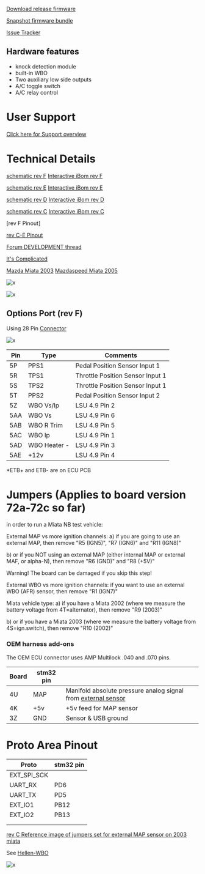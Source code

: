 [Download release firmware](https://github.com/rusefi/rusefi/releases/latest/download/rusefi_bundle_hellen72.zip)

[Snapshot firmware bundle](https://rusefi.com/build_server/rusefi_bundle_hellen72.zip)

[Issue Tracker](https://github.com/rusefi/hellen-NB2-issues)

## Hardware features

* knock detection module
* built-in WBO
* Two auxiliary low side outputs
* A/C toggle switch
* A/C relay control

# User Support

[Click here for Support overview](Support)

# Technical Details

[schematic rev F](Hardware/Hellen/hellen72_NB2-f-schematic.pdf)
[Interactive iBom rev F](https://rusefi.com/docs/ibom/hellen72_NB2-f-ibom.html)

[schematic rev E](Hardware/Hellen/hellen72_NB2-e-schematic.pdf)
[Interactive iBom rev E](https://rusefi.com/docs/ibom/hellen72_NB2-e-ibom.html)

[schematic rev D](Hardware/Hellen/hellen72-d-schematic.pdf)
[Interactive iBom rev D](https://rusefi.com/docs/ibom/hellen72-d-ibom.html)

[schematic rev C](Hardware/Hellen/hellen72-c-schematic.pdf)
[Interactive iBom rev C](https://rusefi.com/docs/ibom/hellen72-c-ibom.html)

[rev F Pinout]

[rev C-E Pinout](https://rusefi.com/docs/pinouts/hellen/helen72/)

[Forum DEVELOPMENT thread](https://rusefi.com/forum/viewtopic.php?f=4&t=1947)

[It's Complicated](It's-complicated)

[Mazda Miata 2003](Mazda-Miata-2003) [Mazdaspeed Miata 2005](Mazdaspeed-Miata-2005)

![x](Hardware/Hellen/hellen72-c-as-received.jpg)

![x](Hardware/Hellen/hellen72a.jpg)

## Options Port (rev F)

Using 28 Pin [Connector](https://www.bmotorsports.com/shop/product_info.php/products_id/5655?osCsid=cs48b6aap1pgdvt9vgn1889sq0)

![x](https://user-images.githubusercontent.com/5051341/176225958-4747f49b-c707-49f7-b354-43b6f9bad201.png)

| Pin | Type | Comments |
|---|---|---|
| 5P | PPS1 | Pedal Position Sensor Input 1 |
| 5R | TPS1 | Throttle Position Sensor Input 1 |
| 5S | TPS2 | Throttle Position Sensor Input 1 |
| 5T | PPS2 | Pedal Position Sensor Input 2 |
| 5Z | WBO Vs/Ip | LSU 4.9 Pin 2 |
| 5AA | WBO Vs | LSU 4.9 Pin 6 |
| 5AB | WBO R Trim | LSU 4.9 Pin 5 |
| 5AC | WBO Ip | LSU 4.9 Pin 1 |
| 5AD | WBO Heater - | LSU 4.9 Pin 3 |
| 5AE | +12v | LSU 4.9 Pin 4 |

*ETB+ and ETB- are on ECU PCB

# Jumpers (Applies to board version 72a-72c so far)

 in order to run a Miata NB test vehicle:

External MAP vs more ignition channels:
a) if you are going to use an external MAP, then remove "R5 (IGN5)", "R7 (IGN6)" and "R11 (IGN8)"

b) or if you NOT using an external MAP (either internal MAP or external MAF, or alpha-N), then remove "R6 (GND)" and "R8 (+5V)"

Warning! The board can be damaged if you skip this step!

External WBO vs more ignition channels:
if you want to use an external WBO (AFR) sensor, then remove "R1 (IGN7)"

Miata vehicle type:
a) if you have a Miata 2002 (where we measure the battery voltage from 4T=alternator), then remove "R9 (2003)"

b) or if you have a Miata 2003 (where we measure the battery voltage from 4S=ign.switch), then remove "R10 (2002)"

### OEM harness add-ons  

The OEM ECU connector uses AMP Multilock .040 and .070 pins.

| Board   | stm32 pin  |   |
|-----|---|---|
| 4U  | MAP| Manifold absolute pressure analog signal from [external sensor](GM-map-sensor) |
| 4K  | +5v | +5v feed for MAP sensor |
| 3Z | GND | Sensor & USB ground |

# Proto Area Pinout

|Proto   | stm32 pin  |
|-----|---|
| EXT_SPI_SCK    |   |
| UART_RX    | PD6  |
| UART_TX    | PD5  |
| EXT_IO1    | PB12  |
| EXT_IO2    |  PB13 |
|     |   |
|     |   |

[rev C Reference image of jumpers set for external MAP sensor on 2003 miata](https://rusefi.com/forum/download/file.php?id=7570)

See [Hellen-WBO](Hellen-WBO)

![x](Hardware/Hellen/hellen72-c-connector-cover.jpg)
